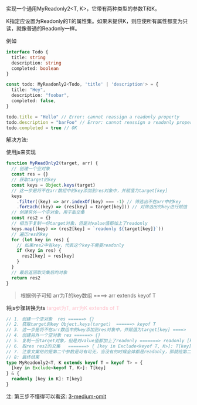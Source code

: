 实现一个通用MyReadonly2<T, K>，它带有两种类型的参数T和K。

K指定应设置为Readonly的T的属性集。如果未提供K，则应使所有属性都变为只读，就像普通的Readonly<T>一样。

例如
```typescript
interface Todo {
  title: string
  description: string
  completed: boolean
}

const todo: MyReadonly2<Todo, 'title' | 'description'> = {
  title: "Hey",
  description: "foobar",
  completed: false,
}

todo.title = "Hello" // Error: cannot reassign a readonly property
todo.description = "barFoo" // Error: cannot reassign a readonly property
todo.completed = true // OK
```

解决方法:

使用js来实现
```javascript
function MyReadOnly2(target, arr) {
  // 创建一个空对象
  const res = {}
  // 获取target的key
  const keys = Object.keys(target)
  // 这一步是将不在arr数组中的key添加到res对象中，并赋值为target[key]
  keys
    .filter((key) => arr.indexOf(key) === -1) // 筛选出不在arr中的key
    .forEach((key) => (res[key] = target[key])) // 对筛选出的key进行赋值
  // 创建另外一个空对象，用于取交集
  const res2 = {}
  // 相当于复制一份target对象，但是对value值都加上了readonly
  keys.map((key) => (res2[key] = `readonly ${target[key]}`))
  // 遍历res的key 
  for (let key in res) {
    // 如果res2中有key，代表这个key不需要readonly
    if (key in res) {
      res2[key] = res[key]
    }
  }
  // 最后返回取交集后的对象
  return res2
}
```

> 根据例子可知 arr为T的key数组 ====> arr extends keyof T

将js步骤转换为ts <font color=pink>target为T, arr为K extends of T</font>

```typescript
// 1. 创建一个空对象  res ======> {}
// 2. 获取target的key Object.keys(target)  ======> keyof T
// 3. 这一步是将不在arr数组中的key添加到res对象中，并赋值为target[key] ====>   [key in Exclude<keyof T, K>]: T[key]  这一步就是第三题的内容
// 4. 创建另外一个空对象 res ======> {}
// 5. 复制一份target对象，但是对value值都加上了readonly =======> readonly [key in K]: T[key]
// 6. 取res res2的交集   =======> { [key in Exclude<keyof T, K>]: T[key] } & { readonly [key in K]: T[key] }
// 7. 注意文案给的是第二个参数是可有可无，当没有的时候全体都是readonly，那就给第二个参数默认值 keyof T  =====>  K extends keyof T = keyof T
// 8: 最终结果
type MyReadonly2<T, K extends keyof T = keyof T> = {
  [key in Exclude<keyof T, K>]: T[key]
} & {
  readonly [key in K]: T[key]
}

```
注: 第三步不懂得可以看这: [3-medium-omit](https://github.com/xiaolu-coding/type-challenges/tree/master/type-challenges/3-medium-omit)
